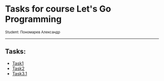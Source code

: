 # Tasks for course Let's Go Programming
<sub>Student: Пономарев Александр</sub>
____________

## Tasks:
  - [Task1](Calculator)
  - [Task2](KthLargest)
  - [Task3.1](Factorial)
